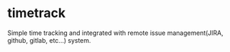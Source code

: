 # timetrack
Simple time tracking and integrated with remote issue management(JIRA, github, gitlab, etc...) system.
